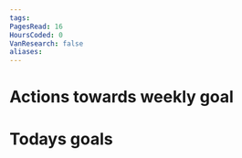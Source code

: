 ```yaml
---
tags:
PagesRead: 16
HoursCoded: 0
VanResearch: false
aliases:
---
```

# Actions towards weekly goal
# Todays goals